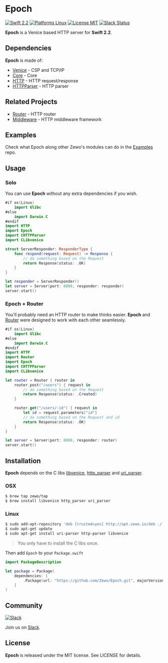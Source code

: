 Epoch
=====

[![Swift 2.2](https://img.shields.io/badge/Swift-2.1-orange.svg?style=flat)](https://swift.org)
[![Platforms Linux](https://img.shields.io/badge/Platforms-Linux-lightgray.svg?style=flat)](https://swift.org)
[![License MIT](https://img.shields.io/badge/License-MIT-blue.svg?style=flat)](https://tldrlegal.com/license/mit-license)
[![Slack Status](http://slack.zewo.io/badge.svg)](http://slack.zewo.io)

**Epoch** is a Venice based HTTP server for **Swift 2.2**.

## Dependencies

**Epoch** is made of:

- [Venice](https://github.com/Zewo/Venice) - CSP and TCP/IP
- [Core](https://github.com/Zewo/Core) - Core
- [HTTP](https://github.com/Zewo/HTTP) - HTTP request/response
- [HTTPParser](https://github.com/Zewo/HTTPParser) - HTTP parser

## Related Projects

- [Router](https://github.com/Zewo/Router) - HTTP router
- [Middleware](https://github.com/Zewo/Middleware) - HTTP middleware framework

## Examples

Check what Epoch along other Zewo's modules can do in the [Examples](https://github.com/Zewo/Examples) repo.

## Usage

### Solo

You can use **Epoch** without any extra dependencies if you wish.

```swift
#if os(Linux)
    import Glibc
#else
    import Darwin.C
#endif
import HTTP
import Epoch
import CHTTPParser
import CLibvenice

struct ServerResponder: ResponderType {
    func respond(request: Request) -> Response {
        // do something based on the Request
        return Response(status: .OK)
    }
}

let responder = ServerResponder()
let server = Server(port: 8080, responder: responder)
server.start()
```

### Epoch + Router

You'll probably need an HTTP router to make thinks easier. **Epoch** and [Router](https://www.github.com/Zewo/Router) were designed to work with each other seamlessly.

```swift
#if os(Linux)
    import Glibc
#else
    import Darwin.C
#endif
import HTTP
import Router
import Epoch
import CHTTPParser
import CLibvenice

let router = Router { router in
    router.post("/users") { request in
        // do something based on the Request
        return Response(status: .Created)
    }

    router.get("/users/:id") { request in
        let id = request.parameters["id"]
        // do something based on the Request and id
        return Response(status: .OK)
    } 
}

let server = Server(port: 8080, responder: router)
server.start()
```

## Installation

**Epoch** depends on the C libs [libvenice](https://github.com/Zewo/libvenice), [http_parser](https://github.com/Zewo/http_parser) and [uri_parser](https://github.com/Zewo/uri_parser).

### OSX 
```bash
$ brew tap zewo/tap
$ brew install libvenice http_parser uri_parser
```

### Linux
```bash
$ sudo add-apt-repository 'deb [trusted=yes] http://apt.zewo.io/deb ./'
$ sudo apt-get update
$ sudo apt-get install uri-parser http-parser libvenice
```

> You only have to install the C libs once.

Then add `Epoch` to your `Package.swift`

```swift
import PackageDescription

let package = Package(
    dependencies: [
        .Package(url: "https://github.com/Zewo/Epoch.git", majorVersion: 0, minor: 1)
    ]
)
```

## Community

[![Slack](http://s13.postimg.org/ybwy92ktf/Slack.png)](https://slack.zewo.io)

Join us on [Slack](http://slack.zewo.io).

License
-------

**Epoch** is released under the MIT license. See LICENSE for details.
